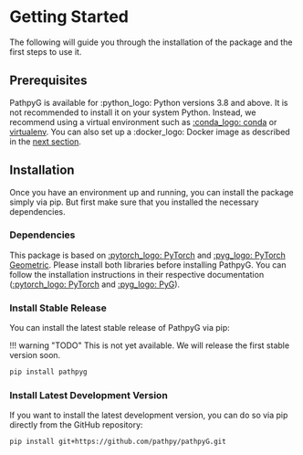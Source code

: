 # Getting Started

The following will guide you through the installation of the package and the first steps to use it.

## Prerequisites

PathpyG is available for :python_logo: Python versions 3.8 and above. It is not recommended to install it on your system Python. Instead, we recommend using a virtual environment such as [:conda_logo: conda](https://docs.conda.io/en/latest/) or [virtualenv](https://virtualenv.pypa.io/en/latest/). You can also set up a :docker_logo: Docker image as described in the [next section](docker_installation.md).

## Installation

Once you have an environment up and running, you can install the package simply via pip. But first make sure that you installed the necessary dependencies.

### Dependencies

This package is based on [:pytorch_logo: PyTorch](https://pytorch.org/) and [:pyg_logo: PyTorch Geometric](https://pytorch-geometric.readthedocs.io/). Please install both libraries before installing PathpyG. You can follow the installation instructions in their respective documentation ([:pytorch_logo: PyTorch](https://pytorch.org/get-started/locally/) and [:pyg_logo: PyG](https://pytorch-geometric.readthedocs.io/en/stable/install/installation.html)).

### Install Stable Release

You can install the latest stable release of PathpyG via pip:

!!! warning "TODO"
    This is not yet available. We will release the first stable version soon.

```bash
pip install pathpyg
```

### Install Latest Development Version

If you want to install the latest development version, you can do so via pip directly from the GitHub repository:

```bash
pip install git+https://github.com/pathpy/pathpyG.git
```
